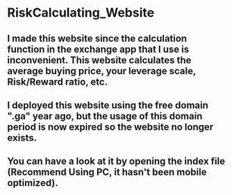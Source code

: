 # RiskCalculating_Website
## I made this website since the calculation function in the exchange app that I use is inconvenient. This website calculates the average buying price, your leverage scale, Risk/Reward ratio, etc. 
## I deployed this website using the free domain ".ga" year ago, but the usage of this domain period is now expired so the website no longer exists. 
## You can have a look at it by opening the index file (Recommend Using PC, it hasn't been mobile optimized). 
